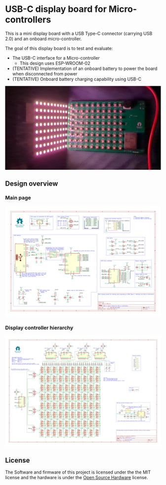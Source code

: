 # USB-C display board for Micro-controllers
This is a mini display board with a USB Type-C connector (carrying USB 2.0) and an onboard micro-controller.

The goal of this display board is to test and evaluate:
* The USB-C interface for a Micro-controller
    * This design uses ESP-WROOM-02
* (TENTATIVE) Implementation of an onboard battery to power the board when disconnected from power
* (TENTATIVE) Onboard battery charging capability using USB-C

![Assembled demo](./Hardware/USB-C-DB/real1-v0p7.jpg)

## Design overview
### Main page
![Main schematic](./Hardware/USB-C-DB/USB-C-DB.svg)
### Display controller hierarchy
![Display controller hierarchy](./Hardware/USB-C-DB/USB-C-DB-1-61B0EECC-Display-and-controller-61B0EECC.svg)

## License
The Software and firmware of this project is licensed under the the MIT license and the hardware is under the [Open Source Hardware](https://www.oshwa.org/definition/) license.
